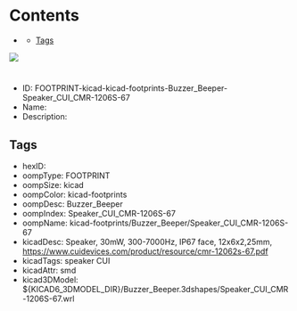 



Contents
========

* [](#)
	* [Tags](#tags)
  
![][im]
# 

- ID: FOOTPRINT-kicad-kicad-footprints-Buzzer_Beeper-Speaker_CUI_CMR-1206S-67
- Name: 
- Description: 

## Tags

- hexID: 
- oompType: FOOTPRINT
- oompSize: kicad
- oompColor: kicad-footprints
- oompDesc: Buzzer_Beeper
- oompIndex: Speaker_CUI_CMR-1206S-67
- oompName: kicad-footprints/Buzzer_Beeper/Speaker_CUI_CMR-1206S-67
- kicadDesc: Speaker, 30mW, 300-7000Hz, IP67 face, 12x6x2,25mm, https://www.cuidevices.com/product/resource/cmr-12062s-67.pdf
- kicadTags: speaker CUI
- kicadAttr: smd
- kicad3DModel: ${KICAD6_3DMODEL_DIR}/Buzzer_Beeper.3dshapes/Speaker_CUI_CMR-1206S-67.wrl



[im]: image.png

